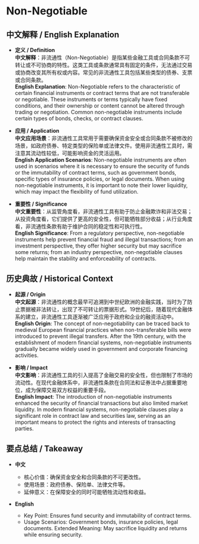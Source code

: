 # Non-Negotiable

## 中文解释 / English Explanation

* **定义 / Definition**  
  **中文解释**：非流通性（Non-Negotiable）是指某些金融工具或合同条款不可转让或不可协商的特性。这类工具或条款通常具有固定的条件，无法通过交易或协商改变其所有权或内容。常见的非流通性工具包括某些类型的债券、支票或合同条款。  
  **English Explanation**: Non-Negotiable refers to the characteristic of certain financial instruments or contract terms that are not transferable or negotiable. These instruments or terms typically have fixed conditions, and their ownership or content cannot be altered through trading or negotiation. Common non-negotiable instruments include certain types of bonds, checks, or contract clauses.

* **应用 / Application**  
  **中文应用场景**：非流通性工具常用于需要确保资金安全或合同条款不被修改的场景，如政府债券、特定类型的保险单或法律文件。使用非流通性工具时，需注意其流动性较低，可能影响资金的灵活运用。  
  **English Application Scenarios**: Non-negotiable instruments are often used in scenarios where it is necessary to ensure the security of funds or the immutability of contract terms, such as government bonds, specific types of insurance policies, or legal documents. When using non-negotiable instruments, it is important to note their lower liquidity, which may impact the flexibility of fund utilization.

* **重要性 / Significance**  
  **中文重要性**：从监管角度看，非流通性工具有助于防止金融欺诈和非法交易；从投资角度看，它们提供了更高的安全性，但可能牺牲部分收益；从行业角度看，非流通性条款有助于维护合同的稳定性和可执行性。  
  **English Significance**: From a regulatory perspective, non-negotiable instruments help prevent financial fraud and illegal transactions; from an investment perspective, they offer higher security but may sacrifice some returns; from an industry perspective, non-negotiable clauses help maintain the stability and enforceability of contracts.

## 历史典故 / Historical Context

* **起源 / Origin**  
  **中文起源**：非流通性的概念最早可追溯到中世纪欧洲的金融实践，当时为了防止票据被非法转让，出现了不可转让的票据形式。19世纪后，随着现代金融体系的建立，非流通性工具逐渐被广泛应用于政府和企业的融资活动中。  
  **English Origin**: The concept of non-negotiability can be traced back to medieval European financial practices when non-transferable bills were introduced to prevent illegal transfers. After the 19th century, with the establishment of modern financial systems, non-negotiable instruments gradually became widely used in government and corporate financing activities.

* **影响 / Impact**  
  **中文影响**：非流通性工具的引入提高了金融交易的安全性，但也限制了市场的流动性。在现代金融体系中，非流通性条款在合同法和证券法中占据重要地位，成为保障交易双方权益的重要手段。  
  **English Impact**: The introduction of non-negotiable instruments enhanced the security of financial transactions but also limited market liquidity. In modern financial systems, non-negotiable clauses play a significant role in contract law and securities law, serving as an important means to protect the rights and interests of transacting parties.

## 要点总结 / Takeaway

* **中文**  
  - 核心价值：确保资金安全和合同条款的不可更改性。
  - 使用场景：政府债券、保险单、法律文件等。
  - 延伸意义：在保障安全的同时可能牺牲流动性和收益。

* **English**  
  - Key Point: Ensures fund security and immutability of contract terms.
  - Usage Scenarios: Government bonds, insurance policies, legal documents.
Extended Meaning: May sacrifice liquidity and returns while ensuring security.